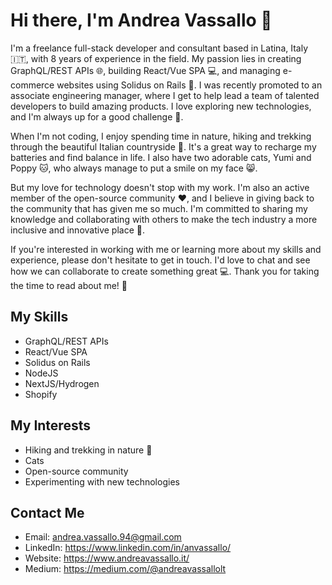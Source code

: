 # Hi there, I'm Andrea Vassallo 👋

I'm a freelance full-stack developer and consultant based in Latina, Italy 🇮🇹, with 8 years of experience in the field. My passion lies in creating GraphQL/REST APIs 🌐, building React/Vue SPA 💻, and managing e-commerce websites using Solidus on Rails 🛒. I was recently promoted to an associate engineering manager, where I get to help lead a team of talented developers to build amazing products. I love exploring new technologies, and I'm always up for a good challenge 🚀.

When I'm not coding, I enjoy spending time in nature, hiking and trekking through the beautiful Italian countryside 🌲. It's a great way to recharge my batteries and find balance in life. I also have two adorable cats, Yumi and Poppy 🐱, who always manage to put a smile on my face 😸.

But my love for technology doesn't stop with my work. I'm also an active member of the open-source community ❤️, and I believe in giving back to the community that has given me so much. I'm committed to sharing my knowledge and collaborating with others to make the tech industry a more inclusive and innovative place 🤝.

If you're interested in working with me or learning more about my skills and experience, please don't hesitate to get in touch. I'd love to chat and see how we can collaborate to create something great 💻. Thank you for taking the time to read about me! 🙏

## My Skills

- GraphQL/REST APIs
- React/Vue SPA
- Solidus on Rails
- NodeJS
- NextJS/Hydrogen
- Shopify

## My Interests

- Hiking and trekking in nature 🥾
- Cats
- Open-source community
- Experimenting with new technologies

## Contact Me

- Email: andrea.vassallo.94@gmail.com
- LinkedIn: https://www.linkedin.com/in/anvassallo/
- Website: https://www.andreavassallo.it/
- Medium: https://medium.com/@andreavassallolt
